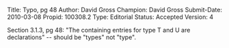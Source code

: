 Title:       Typo, pg 48
Author:      David Gross
Champion:    David Gross
Submit-Date: 2010-03-08
Propid:      100308.2
Type:        Editorial
Status:      Accepted
Version:     4

Section 3.1.3, pg 48:
"The containing entries for type T and U are declarations" -- should be "types" not "type".
